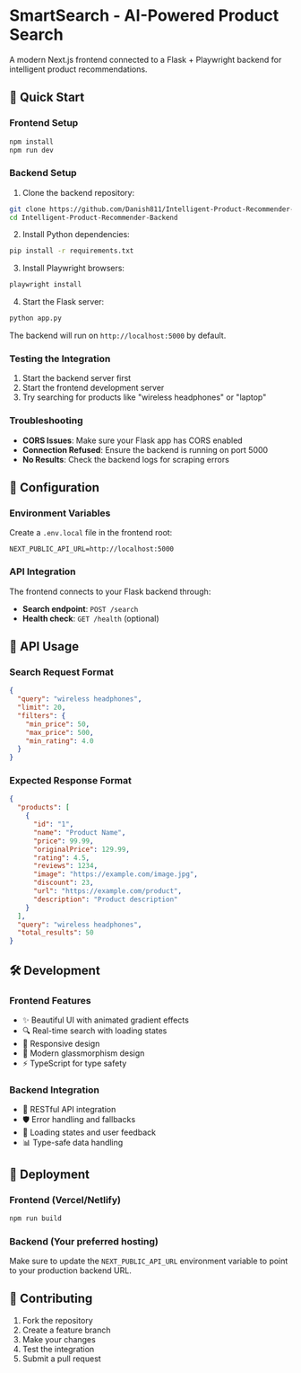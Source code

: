 # SmartSearch - AI-Powered Product Search

A modern Next.js frontend connected to a Flask + Playwright backend for intelligent product recommendations.

## 🚀 Quick Start

### Frontend Setup
```bash
npm install
npm run dev
```

### Backend Setup
1. Clone the backend repository:
```bash
git clone https://github.com/Danish811/Intelligent-Product-Recommender-Backend
cd Intelligent-Product-Recommender-Backend
```

2. Install Python dependencies:
```bash
pip install -r requirements.txt
```

3. Install Playwright browsers:
```bash
playwright install
```

4. Start the Flask server:
```bash
python app.py
```

The backend will run on `http://localhost:5000` by default.

### Testing the Integration
1. Start the backend server first
2. Start the frontend development server
3. Try searching for products like "wireless headphones" or "laptop"

### Troubleshooting
- **CORS Issues**: Make sure your Flask app has CORS enabled
- **Connection Refused**: Ensure the backend is running on port 5000
- **No Results**: Check the backend logs for scraping errors
## 🔧 Configuration

### Environment Variables
Create a `.env.local` file in the frontend root:
```
NEXT_PUBLIC_API_URL=http://localhost:5000
```

### API Integration
The frontend connects to your Flask backend through:
- **Search endpoint**: `POST /search`
- **Health check**: `GET /health` (optional)

## 📡 API Usage

### Search Request Format
```json
{
  "query": "wireless headphones",
  "limit": 20,
  "filters": {
    "min_price": 50,
    "max_price": 500,
    "min_rating": 4.0
  }
}
```

### Expected Response Format
```json
{
  "products": [
    {
      "id": "1",
      "name": "Product Name",
      "price": 99.99,
      "originalPrice": 129.99,
      "rating": 4.5,
      "reviews": 1234,
      "image": "https://example.com/image.jpg",
      "discount": 23,
      "url": "https://example.com/product",
      "description": "Product description"
    }
  ],
  "query": "wireless headphones",
  "total_results": 50
}
```

## 🛠️ Development

### Frontend Features
- ✨ Beautiful UI with animated gradient effects
- 🔍 Real-time search with loading states
- 📱 Responsive design
- 🎨 Modern glassmorphism design
- ⚡ TypeScript for type safety

### Backend Integration
- 🔗 RESTful API integration
- 🛡️ Error handling and fallbacks
- 🔄 Loading states and user feedback
- 📊 Type-safe data handling

## 🚀 Deployment

### Frontend (Vercel/Netlify)
```bash
npm run build
```

### Backend (Your preferred hosting)
Make sure to update the `NEXT_PUBLIC_API_URL` environment variable to point to your production backend URL.

## 🤝 Contributing

1. Fork the repository
2. Create a feature branch
3. Make your changes
4. Test the integration
5. Submit a pull request